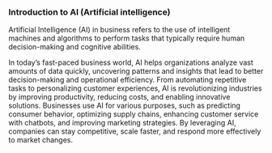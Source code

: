 ### Introduction to AI (Artificial intelligence)



Artificial Intelligence (AI) in business refers to the use of intelligent machines and algorithms to perform tasks that typically require human decision-making and cognitive abilities. 

In today’s fast-paced business world, AI helps organizations analyze vast amounts of data quickly, uncovering patterns and insights that lead to better decision-making and operational efficiency. From automating repetitive tasks to personalizing customer experiences, AI is revolutionizing industries by improving productivity, reducing costs, and enabling innovative solutions. Businesses use AI for various purposes, such as predicting consumer behavior, optimizing supply chains, enhancing customer service with chatbots, and improving marketing strategies. By leveraging AI, companies can stay competitive, scale faster, and respond more effectively to market changes.


